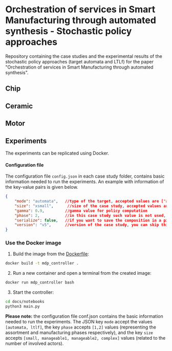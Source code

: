 # Orchestration of services in Smart Manufacturing through automated synthesis - Stochastic policy approaches

Repository containing the case studies and the experimental results of the stochastic policy approaches (target automata and LTLf) for the paper "Orchestration of services in Smart Manufacturing through automated synthesis".

## Chip

## Ceramic

## Motor

## Experiments

The experiments can be replicated using Docker.

#### Configuration file
The configuration file  `config.json` in each case study folder, contains basic information needed to run the experiments. An example with information of the key-value pairs is given below.
```json
{
    "mode": "automata",   //type of the target, accepted values are ["automata", "ltlf"]
    "size": "xsmall",      //size of the case study, accepted values are ["xsmall", "small", "medium", "large"]
    "gamma": 0.9,         //gamma value for policy computation
    "phase": 2,           //in this case study such value is not used, you can skip this
    "serialize": false,   //if you want to save the composition in a pickle file, accepted value are [true, false], you can skip this
    "version": "v5",      //version of the case study, you can skip this
}
```

### Use the Docker image

1. Build the image from the [Dockerfile](Dockerfile):
  ```sh
  docker build -t mdp_controller .
  ```

2. Run a new container and open a terminal from the created image:
  ```sh
  docker run mdp_controller bash
  ```

3. Start the controller:
  ```sh
  cd docs/notebooks
  python3 main.py 
  ```

**Please note:** the configuration file conf.json contains the basic information needed to run the experiments. The JSON key ``mode`` accept the values ``[automata, ltlf]``, the key ``phase`` accepts ``[1,2]`` values (representing the assortment and manufacturing phases respectively), and the key ``size`` accepts ``[small, manageable1, manageable2, complex]`` values (related to the number of involved actors).
